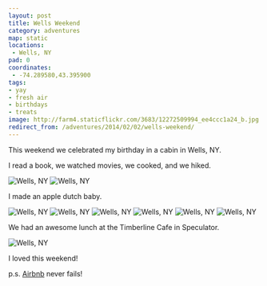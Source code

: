 ```yaml
---
layout: post
title: Wells Weekend
category: adventures
map: static
locations:
 - Wells, NY
pad: 0
coordinates:
 - -74.289580,43.395900
tags:
- yay
- fresh air
- birthdays
- treats
image: http://farm4.staticflickr.com/3683/12272509994_ee4ccc1a24_b.jpg
redirect_from: /adventures/2014/02/02/wells-weekend/
---
```



This weekend we celebrated my birthday in a cabin in Wells, NY.

I read a book, we watched movies, we cooked, and we hiked.

<div class="photos">

<img src="http://farm4.staticflickr.com/3683/12272509994_ee4ccc1a24_b.jpg" class="img-half" alt="Wells, NY">
<img src="http://farm4.staticflickr.com/3778/12272515164_c154352695_b.jpg" class="img-half" alt="Wells, NY">
</div>

I made an apple dutch baby.

<div class="photos">

<img src="http://farm4.staticflickr.com/3717/12272639556_ff5bf3a6f9_b.jpg" alt="Wells, NY">

<img src="http://farm8.staticflickr.com/7360/12272526734_f2809e2fe8_b.jpg" class="img-wide" alt="Wells, NY">
<img src="http://farm6.staticflickr.com/5471/12272086095_63ae9a4818_b.jpg" class="img-tall" alt="Wells, NY">

<img src="http://farm4.staticflickr.com/3750/12272248493_a9b038a092_b.jpg" alt="Wells, NY">

<img src="http://farm6.staticflickr.com/5539/12272258933_ab43268758_b.jpg" class="img-tall" alt="Wells, NY">
<img src="http://farm8.staticflickr.com/7417/12272664036_c37d2ee206_b.jpg" class="img-wide" alt="Wells, NY">
</div>

We had an awesome lunch at the Timberline Cafe in Speculator.

<div class="photos">

<img src="http://farm4.staticflickr.com/3747/12272554594_55a460f605_b.jpg" class="pop-out" alt="Wells, NY">
</div>

I loved this weekend!

p.s. [Airbnb](https://www.airbnb.com/) never fails!